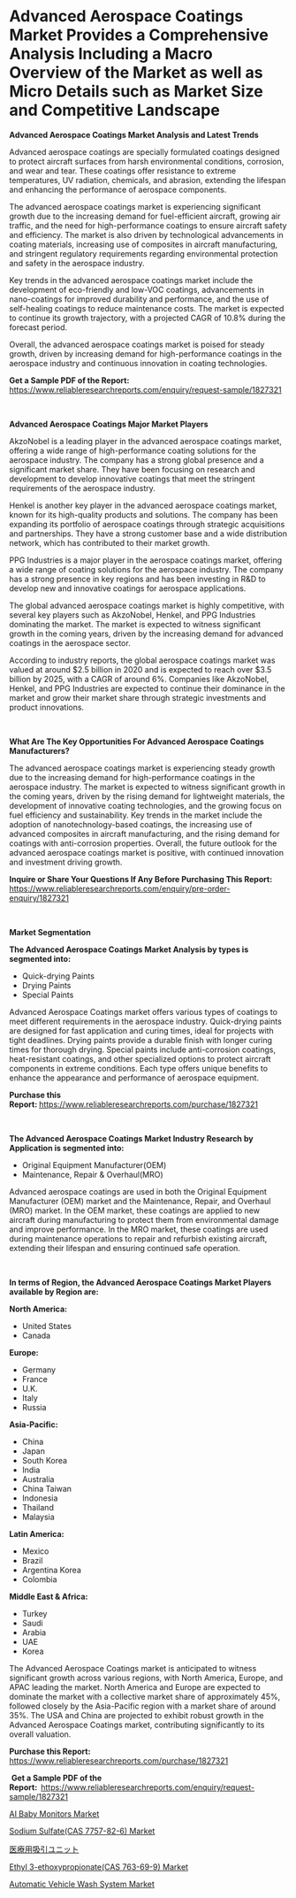 <p><h1>Advanced Aerospace Coatings Market Provides a Comprehensive Analysis Including a Macro Overview of the Market as well as Micro Details such as Market Size and Competitive Landscape</h1></p><p><strong>Advanced Aerospace Coatings Market Analysis and Latest Trends</strong></p>
<p><p>Advanced aerospace coatings are specially formulated coatings designed to protect aircraft surfaces from harsh environmental conditions, corrosion, and wear and tear. These coatings offer resistance to extreme temperatures, UV radiation, chemicals, and abrasion, extending the lifespan and enhancing the performance of aerospace components.</p><p>The advanced aerospace coatings market is experiencing significant growth due to the increasing demand for fuel-efficient aircraft, growing air traffic, and the need for high-performance coatings to ensure aircraft safety and efficiency. The market is also driven by technological advancements in coating materials, increasing use of composites in aircraft manufacturing, and stringent regulatory requirements regarding environmental protection and safety in the aerospace industry.</p><p>Key trends in the advanced aerospace coatings market include the development of eco-friendly and low-VOC coatings, advancements in nano-coatings for improved durability and performance, and the use of self-healing coatings to reduce maintenance costs. The market is expected to continue its growth trajectory, with a projected CAGR of 10.8% during the forecast period.</p><p>Overall, the advanced aerospace coatings market is poised for steady growth, driven by increasing demand for high-performance coatings in the aerospace industry and continuous innovation in coating technologies.</p></p>
<p><strong>Get a Sample PDF of the Report:&nbsp;</strong> <a href="https://www.reliableresearchreports.com/enquiry/request-sample/1827321">https://www.reliableresearchreports.com/enquiry/request-sample/1827321</a></p>
<p>&nbsp;</p>
<p><strong>Advanced Aerospace Coatings Major Market Players</strong></p>
<p><p>AkzoNobel is a leading player in the advanced aerospace coatings market, offering a wide range of high-performance coating solutions for the aerospace industry. The company has a strong global presence and a significant market share. They have been focusing on research and development to develop innovative coatings that meet the stringent requirements of the aerospace industry.</p><p>Henkel is another key player in the advanced aerospace coatings market, known for its high-quality products and solutions. The company has been expanding its portfolio of aerospace coatings through strategic acquisitions and partnerships. They have a strong customer base and a wide distribution network, which has contributed to their market growth.</p><p>PPG Industries is a major player in the aerospace coatings market, offering a wide range of coating solutions for the aerospace industry. The company has a strong presence in key regions and has been investing in R&D to develop new and innovative coatings for aerospace applications.</p><p>The global advanced aerospace coatings market is highly competitive, with several key players such as AkzoNobel, Henkel, and PPG Industries dominating the market. The market is expected to witness significant growth in the coming years, driven by the increasing demand for advanced coatings in the aerospace sector.</p><p>According to industry reports, the global aerospace coatings market was valued at around $2.5 billion in 2020 and is expected to reach over $3.5 billion by 2025, with a CAGR of around 6%. Companies like AkzoNobel, Henkel, and PPG Industries are expected to continue their dominance in the market and grow their market share through strategic investments and product innovations.</p></p>
<p>&nbsp;</p>
<p><strong>What Are The Key Opportunities For Advanced Aerospace Coatings Manufacturers?</strong></p>
<p><p>The advanced aerospace coatings market is experiencing steady growth due to the increasing demand for high-performance coatings in the aerospace industry. The market is expected to witness significant growth in the coming years, driven by the rising demand for lightweight materials, the development of innovative coating technologies, and the growing focus on fuel efficiency and sustainability. Key trends in the market include the adoption of nanotechnology-based coatings, the increasing use of advanced composites in aircraft manufacturing, and the rising demand for coatings with anti-corrosion properties. Overall, the future outlook for the advanced aerospace coatings market is positive, with continued innovation and investment driving growth.</p></p>
<p><strong>Inquire or Share Your Questions If Any Before Purchasing This Report:</strong> <a href="https://www.reliableresearchreports.com/enquiry/pre-order-enquiry/1827321">https://www.reliableresearchreports.com/enquiry/pre-order-enquiry/1827321</a></p>
<p>&nbsp;</p>
<p><strong>Market Segmentation</strong></p>
<p><strong>The Advanced Aerospace Coatings Market Analysis by types is segmented into:</strong></p>
<p><ul><li>Quick-drying Paints</li><li>Drying Paints</li><li>Special Paints</li></ul></p>
<p><p>Advanced Aerospace Coatings market offers various types of coatings to meet different requirements in the aerospace industry. Quick-drying paints are designed for fast application and curing times, ideal for projects with tight deadlines. Drying paints provide a durable finish with longer curing times for thorough drying. Special paints include anti-corrosion coatings, heat-resistant coatings, and other specialized options to protect aircraft components in extreme conditions. Each type offers unique benefits to enhance the appearance and performance of aerospace equipment.</p></p>
<p><strong>Purchase this Report:&nbsp;</strong><a href="https://www.reliableresearchreports.com/purchase/1827321">https://www.reliableresearchreports.com/purchase/1827321</a></p>
<p>&nbsp;</p>
<p><strong>The Advanced Aerospace Coatings Market Industry Research by Application is segmented into:</strong></p>
<p><ul><li>Original Equipment Manufacturer(OEM)</li><li>Maintenance, Repair & Overhaul(MRO)</li></ul></p>
<p><p>Advanced aerospace coatings are used in both the Original Equipment Manufacturer (OEM) market and the Maintenance, Repair, and Overhaul (MRO) market. In the OEM market, these coatings are applied to new aircraft during manufacturing to protect them from environmental damage and improve performance. In the MRO market, these coatings are used during maintenance operations to repair and refurbish existing aircraft, extending their lifespan and ensuring continued safe operation.</p></p>
<p>&nbsp;</p>
<p><strong>In terms of Region, the Advanced Aerospace Coatings Market Players available by Region are:</strong></p>
<p>
    <p> <strong> North America: </strong>
        <ul>
            <li>United States</li>
            <li>Canada</li>
        </ul>
        </p> 
    <p> <strong> Europe: </strong>
        <ul>
            <li>Germany</li>
            <li>France</li>
            <li>U.K.</li>
            <li>Italy</li>
            <li>Russia</li>
        </ul>
        </p> 
    <p> <strong> Asia-Pacific: </strong>
        <ul>
            <li>China</li>
            <li>Japan</li>
            <li>South Korea</li>
            <li>India</li>
            <li>Australia</li>
            <li>China Taiwan</li>
            <li>Indonesia</li>
            <li>Thailand</li>
            <li>Malaysia</li>
        </ul>
        </p> 
    <p> <strong> Latin America: </strong>
        <ul>
            <li>Mexico</li>
            <li>Brazil</li>
            <li>Argentina Korea</li>
            <li>Colombia</li>
        </ul>
        </p> 
    <p> <strong> Middle East & Africa: </strong>
        <ul>
            <li>Turkey</li>
            <li>Saudi</li>
            <li>Arabia</li>
            <li>UAE</li>
            <li>Korea</li>
        </ul>
    </p>
    </p>
<p><p>The Advanced Aerospace Coatings market is anticipated to witness significant growth across various regions, with North America, Europe, and APAC leading the market. North America and Europe are expected to dominate the market with a collective market share of approximately 45%, followed closely by the Asia-Pacific region with a market share of around 35%. The USA and China are projected to exhibit robust growth in the Advanced Aerospace Coatings market, contributing significantly to its overall valuation.</p></p>
<p><strong>Purchase this Report: </strong><a href="https://www.reliableresearchreports.com/purchase/1827321">https://www.reliableresearchreports.com/purchase/1827321</a></p>
<p>&nbsp;<strong>Get a Sample PDF of the Report:&nbsp;&nbsp;</strong><a href="https://www.reliableresearchreports.com/enquiry/request-sample/1827321">https://www.reliableresearchreports.com/enquiry/request-sample/1827321</a></p>
<p><strong></strong></p>
<p><p><a href="https://issuu.com/reportprime-2/docs/ai-baby-monitors-market-size-2030.pptx">AI Baby Monitors Market</a></p><p><a href="https://github.com/mancsybtousav/Market-Research-Report-List-1/blob/main/sodium-sulfatecas-7757-82-6-market.md">Sodium Sulfate(CAS 7757-82-6) Market</a></p><p><a href="https://github.com/xtkhtofdt934839/Market-Research-Report-List-1/blob/main/40555781286.md">医療用吸引ユニット</a></p><p><a href="https://github.com/josesg55/Market-Research-Report-List-1/blob/main/ethyl-3-ethoxypropionatecas-763-69-9-market.md">Ethyl 3-ethoxypropionate(CAS 763-69-9) Market</a></p><p><a href="https://issuu.com/reportprime-2/docs/automatic-vehicle-wash-system-market-size-2030.ppt">Automatic Vehicle Wash System Market</a></p></p>